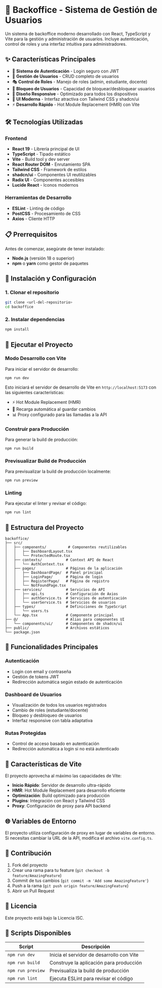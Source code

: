 # 🏢 Backoffice - Sistema de Gestión de Usuarios

Un sistema de backoffice moderno desarrollado con React, TypeScript y Vite para la gestión y administración de usuarios. Incluye autenticación, control de roles y una interfaz intuitiva para administradores.

## ✨ Características Principales

- 🔐 **Sistema de Autenticación** - Login seguro con JWT
- 👥 **Gestión de Usuarios** - CRUD completo de usuarios
- 🎭 **Control de Roles** - Manejo de roles (admin, estudiante, docente)
- 🚫 **Bloqueo de Usuarios** - Capacidad de bloquear/desbloquear usuarios
- 📱 **Diseño Responsive** - Optimizado para todos los dispositivos
- 🎨 **UI Moderna** - Interfaz atractiva con Tailwind CSS y shadcn/ui
- ⚡ **Desarrollo Rápido** - Hot Module Replacement (HMR) con Vite

## 🛠️ Tecnologías Utilizadas

### Frontend
- **React 19** - Librería principal de UI
- **TypeScript** - Tipado estático
- **Vite** - Build tool y dev server
- **React Router DOM** - Enrutamiento SPA
- **Tailwind CSS** - Framework de estilos
- **shadcn/ui** - Componentes UI reutilizables
- **Radix UI** - Componentes accesibles
- **Lucide React** - Iconos modernos

### Herramientas de Desarrollo
- **ESLint** - Linting de código
- **PostCSS** - Procesamiento de CSS
- **Axios** - Cliente HTTP

## 📋 Prerrequisitos

Antes de comenzar, asegúrate de tener instalado:

- **Node.js** (versión 18 o superior)
- **npm** o **yarn** como gestor de paquetes

## 🚀 Instalación y Configuración

### 1. Clonar el repositorio
```bash
git clone <url-del-repositorio>
cd backoffice
```

### 2. Instalar dependencias
```bash
npm install
```

## 🎯 Ejecutar el Proyecto

### Modo Desarrollo con Vite
Para iniciar el servidor de desarrollo:

```bash
npm run dev
```

Esto iniciará el servidor de desarrollo de Vite en `http://localhost:5173` con las siguientes características:
- ⚡ Hot Module Replacement (HMR)
- 🔄 Recarga automática al guardar cambios
- 📊 Proxy configurado para las llamadas a la API

### Construir para Producción
Para generar la build de producción:

```bash
npm run build
```

### Previsualizar Build de Producción
Para previsualizar la build de producción localmente:

```bash
npm run preview
```

### Linting
Para ejecutar el linter y revisar el código:

```bash
npm run lint
```

## 📁 Estructura del Proyecto

```
backoffice/
├── src/
│   ├── components/          # Componentes reutilizables
│   │   ├── DashboardLayout.tsx
│   │   └── ProtectedRoute.tsx
│   ├── contexts/           # Context API de React
│   │   └── AuthContext.tsx
│   ├── pages/              # Páginas de la aplicación
│   │   ├── DashboardPage/  # Panel principal
│   │   ├── LoginPage/      # Página de login
│   │   ├── RegisterPage/   # Página de registro
│   │   └── NotFoundPage.tsx
│   ├── services/           # Servicios de API
│   │   ├── api.ts          # Configuración de Axios
│   │   ├── authService.ts  # Servicios de autenticación
│   │   └── userService.ts  # Servicios de usuarios
│   ├── types/              # Definiciones de TypeScript
│   │   └── users.ts
│   └── App.tsx             # Componente principal
├── @/                      # Alias para componentes UI
│   └── components/ui/      # Componentes de shadcn/ui
├── public/                 # Archivos estáticos
└── package.json
```

## 🔑 Funcionalidades Principales

### Autenticación
- Login con email y contraseña
- Gestión de tokens JWT
- Redirección automática según estado de autenticación

### Dashboard de Usuarios
- Visualización de todos los usuarios registrados
- Cambio de roles (estudiante/docente)
- Bloqueo y desbloqueo de usuarios
- Interfaz responsive con tabla adaptativa

### Rutas Protegidas
- Control de acceso basado en autenticación
- Redirección automática a login si no está autenticado

## 🎨 Características de Vite

El proyecto aprovecha al máximo las capacidades de Vite:

- **Inicio Rápido**: Servidor de desarrollo ultra-rápido
- **HMR**: Hot Module Replacement para desarrollo eficiente
- **Optimización**: Build optimizado para producción
- **Plugins**: Integración con React y Tailwind CSS
- **Proxy**: Configuración de proxy para API backend

## 🌐 Variables de Entorno

El proyecto utiliza configuración de proxy en lugar de variables de entorno. Si necesitas cambiar la URL de la API, modifica el archivo `vite.config.ts`.

## 🤝 Contribución

1. Fork del proyecto
2. Crear una rama para tu feature (`git checkout -b feature/AmazingFeature`)
3. Commit de tus cambios (`git commit -m 'Add some AmazingFeature'`)
4. Push a la rama (`git push origin feature/AmazingFeature`)
5. Abrir un Pull Request

## 📄 Licencia

Este proyecto está bajo la Licencia ISC.

## 🚀 Scripts Disponibles

| Script | Descripción |
|--------|-------------|
| `npm run dev` | Inicia el servidor de desarrollo con Vite |
| `npm run build` | Construye la aplicación para producción |
| `npm run preview` | Previsualiza la build de producción |
| `npm run lint` | Ejecuta ESLint para revisar el código |
